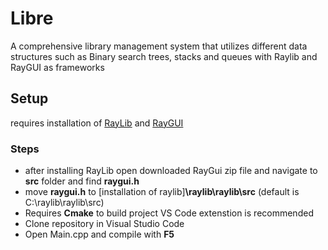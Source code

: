 
# Libre

A comprehensive library management system  that utilizes different data structures such as Binary search trees, stacks and queues with Raylib and RayGUI as frameworks




## Setup

requires installation of [RayLib](https://raysan5.itch.io/raylib) and [RayGUI](https://github.com/raysan5/raygui/releases)
### Steps
 - after installing RayLib open downloaded RayGui zip file and navigate to **src** folder and find **raygui.h**
 - move **raygui.h** to [installation of raylib]**\raylib\raylib\src** (default is C:\raylib\raylib\src)
 - Requires **Cmake** to build project VS Code extenstion is recommended
 - Clone repository in Visual Studio Code
 - Open Main.cpp and compile with **F5**



